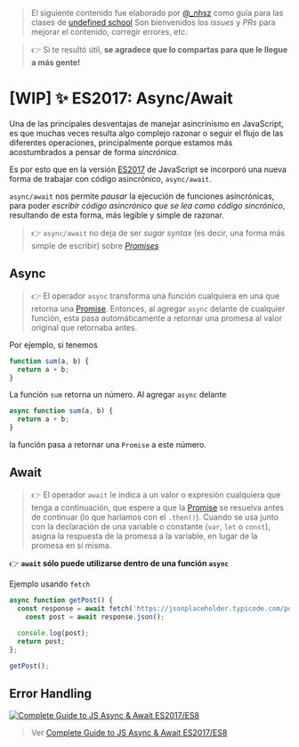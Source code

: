 > El siguiente contenido fue elaborado por [@_nhsz](https://twitter.com/_nhsz) como guía para las clases de [undefined school](https://twitter.com/undefinedSchool)
> Son bienvenidos los _issues_ y _PRs_ para mejorar el contenido, corregir errores, etc. 

> 👉 Si te resultó útil, **se agradece que lo compartas para que le llegue a más gente!**

# [WIP] ✨ ES2017: Async/Await

Una de las principales desventajas de manejar asincrinismo en JavaScript, es que muchas veces resulta algo complejo razonar o seguir el flujo de las diferentes operaciones, principalmente porque estamos más acostumbrados a pensar de forma _sincrónica_.

Es por esto que en la versión [ES2017](https://medium.com/@tmvvr/ecmascript-async-await-to-the-rescue-fc379ff89146) de JavaScript se incorporó una nueva forma de trabajar con código asincrónico, `async/await`.

`async/await` nos permite _pausar_ la ejecución de funciones asincrónicas, para poder _escribir código asincrónico que se lea como código sincrónico_, resultando de esta forma, más legible y simple de razonar.

> 👉 `async/await` no deja de ser _sugar syntax_ (es decir, una forma más simple de escribir) sobre [_Promises_](https://github.com/undefinedschool/notes-es6-promises/)

## Async

> 👉 El operador `async` transforma una función cualquiera en una que retorna una [Promise](https://github.com/undefinedschool/notes-es6-promises). Entonces, al agregar `async` delante de cualquier función, esta pasa automáticamente a retornar una promesa al valor original que retornaba antes. 

Por ejemplo, si tenemos

```js
function sum(a, b) {
  return a + b;
}
```

La función `sum` retorna un número. Al agregar `async` delante

```js
async function sum(a, b) {
  return a + b;
}
```

la función pasa a retornar una `Promise` a este número.

## Await

> 👉 El operador `await` le indica a un valor o expresión cualquiera que tenga a continuación, que espere a que la [Promise](https://github.com/undefinedschool/notes-es6-promises) se resuelva antes de continuar (lo que haríamos con el `.then()`). Cuando se usa junto con la declaración de una variable o constante (`var`, `let` o `const`), asigna la respuesta de la promesa a la variable, en lugar de la promesa en si misma.

👉 **`await` sólo puede utilizarse dentro de una función `async`**

Ejemplo usando `fetch`

```js
async function getPost() {
  const response = await fetch('https://jsonplaceholder.typicode.com/posts/5');
	const post = await response.json();
  
  console.log(post);
  return post;
};

getPost();
```

## Error Handling

[![Complete Guide to JS Async & Await ES2017/ES8](https://img.youtube.com/vi/krAYA4rvbdA/0.jpg)](https://www.youtube.com/watch?v=krAYA4rvbdA)
> Ver [Complete Guide to JS Async & Await ES2017/ES8](https://www.youtube.com/watch?v=krAYA4rvbdA)
